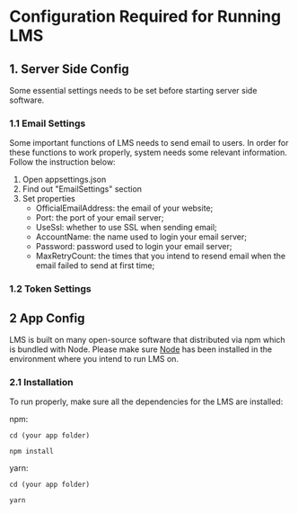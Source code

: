 # Configuration Required for Running LMS

## 1. Server Side Config

Some essential settings needs to be set before starting server side software.

### 1.1 Email Settings

Some important functions of LMS needs to send email to users. In order for these functions to work properly, system needs some relevant information. Follow the instruction below:

1. Open appsettings.json
2. Find out "EmailSettings" section 
3. Set properties
   - OfficialEmailAddress:  the email of your website; 
   - Port: the port of your email server;
   - UseSsl: whether to use SSL when sending email;
   - AccountName: the name used to login your email server;
   - Password: password used to login your email server;
   - MaxRetryCount: the times that you intend to resend email when the email failed to send at first time;


### 1.2 Token Settings

## 2 App Config

LMS is built on many open-source software that distributed via npm which is bundled with Node. Please make sure [Node](https://nodejs.org/) has been installed in the environment where you intend to run LMS on.

### 2.1 Installation

To run properly, make sure all the dependencies for the LMS are installed:

npm:

`cd (your app folder)`

`npm install`

yarn:

`cd (your app folder)`

`yarn`
